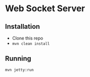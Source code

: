 # Web Socket Server

## Installation
- Clone this repo
- ```mvn clean install```

## Running
```mvn jetty:run```
